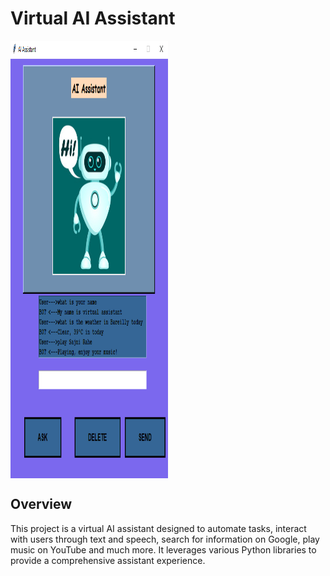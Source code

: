 # Virtual AI Assistant
<a target="blank"><img align="center" src="https://github.com/Nikki-ta/AI_assistant/blob/main/bot.png" height="700" width="50%"></a>

## Overview
This project is a virtual AI assistant designed to automate tasks, interact with users through text and speech, search for information on Google, play music on YouTube and much more. It leverages various Python libraries to provide a comprehensive assistant experience.
